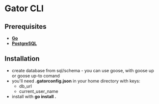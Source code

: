 # Gator CLI
## Prerequisites
- **[Go](https://go.dev/dl/)**
- **[PostgreSQL](https://www.postgresql.org/download/)**
## Installation
- create database from sql/schema - you can use goose, with goose up or goose up-to comand
- you'll need **.gatorconfig.json** in your home directory
with keys:
    - db_url
    - current_user_name
- install with **go install .**


